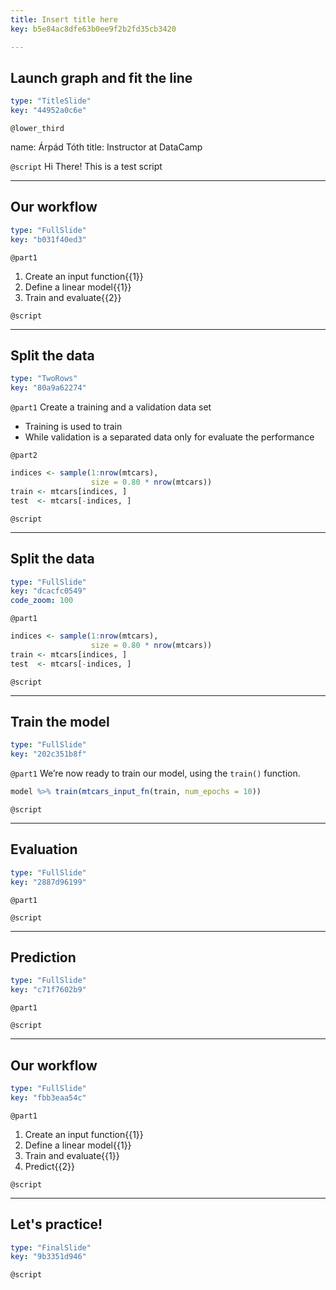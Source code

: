 ```yaml
---
title: Insert title here
key: b5e84ac8dfe63b0ee9f2b2fd35cb3420

---
```

## Launch graph and fit the line

```yaml
type: "TitleSlide"
key: "44952a0c6e"
```

`@lower_third`

name: Árpád Tóth
title: Instructor at DataCamp


`@script`
Hi There! This is a test script


---
## Our workflow

```yaml
type: "FullSlide"
key: "b031f40ed3"
```

`@part1`
1. Create an input function{{1}}
2. Define a linear model{{1}}
3. Train and evaluate{{2}}


`@script`



---
## Split the data

```yaml
type: "TwoRows"
key: "80a9a62274"
```

`@part1`
Create a training and a validation data set
- Training is used to train
- While validation is a separated data only for evaluate the performance


`@part2`
```r
indices <- sample(1:nrow(mtcars), 
                  size = 0.80 * nrow(mtcars))
train <- mtcars[indices, ]
test  <- mtcars[-indices, ]
```


`@script`



---
## Split the data

```yaml
type: "FullSlide"
key: "dcacfc0549"
code_zoom: 100
```

`@part1`
```r
indices <- sample(1:nrow(mtcars), 
                  size = 0.80 * nrow(mtcars))
train <- mtcars[indices, ]
test  <- mtcars[-indices, ]
```


`@script`



---
## Train the model

```yaml
type: "FullSlide"
key: "202c351b8f"
```

`@part1`
We’re now ready to train our model, using the ```train()``` function.

```r
model %>% train(mtcars_input_fn(train, num_epochs = 10))
```


`@script`



---
## Evaluation

```yaml
type: "FullSlide"
key: "2887d96199"
```

`@part1`



`@script`



---
## Prediction

```yaml
type: "FullSlide"
key: "c71f7602b9"
```

`@part1`



`@script`



---
## Our workflow

```yaml
type: "FullSlide"
key: "fbb3eaa54c"
```

`@part1`
1. Create an input function{{1}}
2. Define a linear model{{1}}
3. Train and evaluate{{1}}
4. Predict{{2}}


`@script`



---
## Let's practice!

```yaml
type: "FinalSlide"
key: "9b3351d946"
```

`@script`


